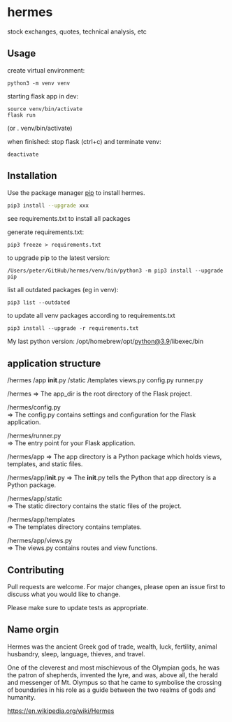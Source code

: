 # hermes
stock exchanges, quotes, technical analysis, etc


## Usage

create virtual environment:
```
python3 -m venv venv
```

starting flask app in dev:
```
source venv/bin/activate
flask run
```

(or . venv/bin/activate)

when finished: stop flask (ctrl+c) and terminate venv:
```
deactivate
```


## Installation

Use the package manager [pip](https://pip.pypa.io/en/stable/) to install hermes.

```bash
pip3 install --upgrade xxx
```
see requirements.txt to install all packages

generate requirements.txt:
```
pip3 freeze > requirements.txt
```

to upgrade pip to the latest version:
```
/Users/peter/GitHub/hermes/venv/bin/python3 -m pip3 install --upgrade pip
```
list all outdated packages (eg in venv):
```
pip3 list --outdated                                                     
```

to update all venv packages according to requirements.txt
```
pip3 install --upgrade -r requirements.txt
```

My last python version:
/opt/homebrew/opt/python@3.9/libexec/bin

## application structure

/hermes
    /app
        __init__.py
        /static
        /templates
        views.py
    config.py
    runner.py


/hermes
=> The app_dir is the root directory of the Flask project.

/hermes/config.py	
=> The config.py contains settings and configuration for the Flask application.

/hermes/runner.py	
=> The entry point for your Flask application.

/hermes/app	
=> The app directory is a Python package which holds views, templates, and static files.

/hermes/app/__init__.py	
=> The __init__.py tells the Python that app directory is a Python package.

/hermes/app/static	
=> The static directory contains the static files of the project.

/hermes/app/templates	
=> The templates directory contains templates.

/hermes/app/views.py	
=> The views.py contains routes and view functions.


## Contributing

Pull requests are welcome. For major changes, please open an issue first to discuss what you would like to change.

Please make sure to update tests as appropriate.

## Name orgin

Hermes was the ancient Greek god of trade, wealth, luck, fertility, animal husbandry, sleep, language, thieves, and travel. 

One of the cleverest and most mischievous of the Olympian gods, he was the patron of shepherds, invented the lyre, and was, above all, the herald and messenger of Mt. Olympus so that he came to symbolise the crossing of boundaries in his role as a guide between the two realms of gods and humanity.

https://en.wikipedia.org/wiki/Hermes
